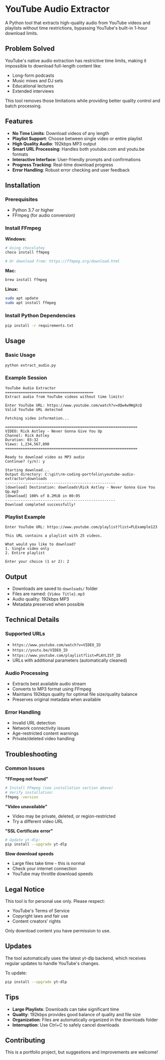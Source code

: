 # YouTube Audio Extractor

A Python tool that extracts high-quality audio from YouTube videos and playlists without time restrictions, bypassing YouTube's built-in 1-hour download limits.

## Problem Solved

YouTube's native audio extraction has restrictive time limits, making it impossible to download full-length content like:
- Long-form podcasts
- Music mixes and DJ sets  
- Educational lectures
- Extended interviews

This tool removes those limitations while providing better quality control and batch processing.

## Features

- **No Time Limits**: Download videos of any length
- **Playlist Support**: Choose between single video or entire playlist
- **High Quality Audio**: 192kbps MP3 output
- **Smart URL Processing**: Handles both youtube.com and youtu.be formats
- **Interactive Interface**: User-friendly prompts and confirmations
- **Progress Tracking**: Real-time download progress
- **Error Handling**: Robust error checking and user feedback

## Installation

### Prerequisites
- Python 3.7 or higher
- FFmpeg (for audio conversion)

### Install FFmpeg

**Windows:**
```bash
# Using chocolatey
choco install ffmpeg

# Or download from: https://ffmpeg.org/download.html
```

**Mac:**
```bash
brew install ffmpeg
```

**Linux:**
```bash
sudo apt update
sudo apt install ffmpeg
```

### Install Python Dependencies

```bash
pip install -r requirements.txt
```

## Usage

### Basic Usage
```bash
python extract_audio.py
```

### Example Session
```
YouTube Audio Extractor
========================================
Extract audio from YouTube videos without time limits!

Enter YouTube URL: https://www.youtube.com/watch?v=dQw4w9WgXcQ
Valid YouTube URL detected

Fetching video information...

============================================================
VIDEO: Rick Astley - Never Gonna Give You Up
Channel: Rick Astley
Duration: 03:32
Views: 1,234,567,890
============================================================

Ready to download video as MP3 audio
Continue? (y/n): y

Starting download...
Output directory: C:\git\rm-coding-portfolio\youtube-audio-extractor\downloads
--------------------------------------------------
[download] Destination: downloads\Rick Astley - Never Gonna Give You Up.mp3
[download] 100% of 8.2MiB in 00:05
--------------------------------------------------
Download completed successfully!
```

### Playlist Example
```
Enter YouTube URL: https://www.youtube.com/playlist?list=PLExample123

This URL contains a playlist with 25 videos.

What would you like to download?
1. Single video only
2. Entire playlist

Enter your choice (1 or 2): 2
```

## Output

- Downloads are saved to `downloads/` folder
- Files are named: `{Video Title}.mp3`
- Audio quality: 192kbps MP3
- Metadata preserved when possible

## Technical Details

### Supported URLs
- `https://www.youtube.com/watch?v=VIDEO_ID`
- `https://youtu.be/VIDEO_ID`
- `https://www.youtube.com/playlist?list=PLAYLIST_ID`
- URLs with additional parameters (automatically cleaned)

### Audio Processing
- Extracts best available audio stream
- Converts to MP3 format using FFmpeg
- Maintains 192kbps quality for optimal file size/quality balance
- Preserves original metadata when available

### Error Handling
- Invalid URL detection
- Network connectivity issues
- Age-restricted content warnings
- Private/deleted video handling

## Troubleshooting

### Common Issues

**"FFmpeg not found"**
```bash
# Install FFmpeg (see installation section above)
# Verify installation:
ffmpeg -version
```

**"Video unavailable"**
- Video may be private, deleted, or region-restricted
- Try a different video URL

**"SSL Certificate error"**
```bash
# Update yt-dlp:
pip install --upgrade yt-dlp
```

**Slow download speeds**
- Large files take time - this is normal
- Check your internet connection
- YouTube may throttle download speeds

## Legal Notice

This tool is for personal use only. Please respect:
- YouTube's Terms of Service
- Copyright laws and fair use
- Content creators' rights

Only download content you have permission to use.

## Updates

The tool automatically uses the latest yt-dlp backend, which receives regular updates to handle YouTube's changes.

To update:
```bash
pip install --upgrade yt-dlp
```

## Tips

- **Large Playlists**: Downloads can take significant time
- **Quality**: 192kbps provides good balance of quality and file size
- **Organization**: Files are automatically organized in the downloads folder
- **Interruption**: Use Ctrl+C to safely cancel downloads

## Contributing

This is a portfolio project, but suggestions and improvements are welcome!